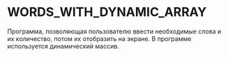 # WORDS_WITH_DYNAMIC_ARRAY
Программа, позволяющая пользователю ввести необходимые слова и их количество, потом их отобразить на экране. В программе используется динамический массив.
